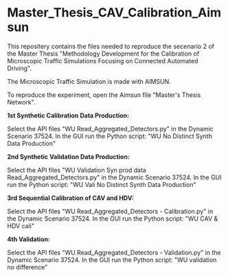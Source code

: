 # Master_Thesis_CAV_Calibration_Aimsun

This repositery contains the files needed to reproduce the secenario 2 of the Master Thesis "Methodology Development for the Calibration of Microscopic Traffic Simulations Focusing on Connected Automated Driving".

The Microscopic Traffic Simulation is made with AIMSUN.

To reproduce the experiment, open the Aimsun file "Master's Thesis Network".

**1st Synthetic Calibration Data Production:**

Select the API files "WU Read_Aggregated_Detectors.py" in the Dynamic Scenario 37524.
In the GUI run the Python script: "WU No Distinct Synth Data Production"


**2nd Synthetic Validation Data Production:**

Select the API files "WU Validation Syn prod data Read_Aggregated_Detectors.py" in the Dynamic Scenario 37524.
In the GUI run the Python script: "WU Vali No Distinct Synth Data Production"


**3rd Sequential Calibration of CAV and HDV:**

Select the API files "WU Read_Aggregated_Detectors - Calibration.py" in the Dynamic Scenario 37524.
In the GUI run the Python script: "WU CAV & HDV cali"

**4th Validation:**

Select the API files "WU Read_Aggregated_Detectors - Validation.py" in the Dynamic Scenario 37524.
In the GUI run the Python script: "WU validation no difference"
